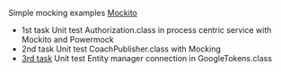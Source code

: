 Simple mocking examples
[Mockito](https://github.com/powermock/powermock/wiki/mockitousage#introduction)

 * 1st task Unit test Authorization.class in process centric service with Mockito and Powermock
 * 2nd task Unit test CoachPublisher.class with Mocking
 * [3rd task](https://examples.javacodegeeks.com/core-java/mockito/mockito-mock-database-connection-example/) Unit test Entity manager connection in GoogleTokens.class 
